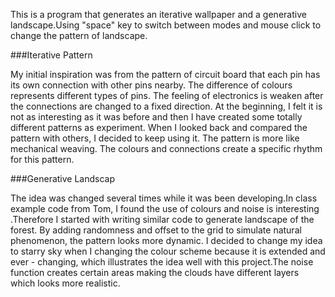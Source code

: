 This is a program that generates an iterative wallpaper and a generative landscape.Using "space" key to switch between modes and mouse click to change the pattern of landscape.

###Iterative Pattern

My initial inspiration was from the pattern of circuit board that each pin has its own connection with other pins nearby. The difference of colours represents different types of pins. The feeling of electronics is weaken after the connections are changed to a fixed direction. At the beginning, I felt it is not as interesting as it was before and then I have created some totally different patterns as experiment. When I looked back and compared the pattern with others, I decided to keep using it. The pattern is more like mechanical weaving. The colours and connections create a specific rhythm for this pattern.

###Generative Landscap

The idea was changed several times while it was been developing.In class example code from Tom, I found the use of colours and noise is interesting .Therefore I started with writing similar code to generate landscape of the forest. By adding randomness and offset to the grid to simulate natural phenomenon, the pattern looks more dynamic. I decided to change my idea to starry sky when I changing the colour scheme because it is extended and ever - changing, which illustrates the idea well with this project.The noise function creates certain areas making the clouds have different layers which looks more realistic.